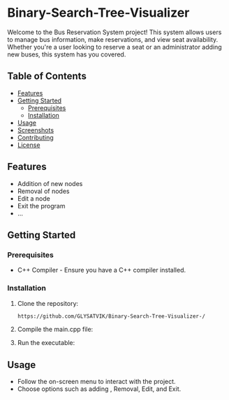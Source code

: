 # Binary-Search-Tree-Visualizer

Welcome to the Bus Reservation System project! This system allows users to manage bus information, make reservations, and view seat availability. Whether you're a user looking to reserve a seat or an administrator adding new buses, this system has you covered.

## Table of Contents

- [Features](#features)
- [Getting Started](#getting-started)
  - [Prerequisites](#prerequisites)
  - [Installation](#installation)
- [Usage](#usage)
- [Screenshots](#screenshots)
- [Contributing](#contributing)
- [License](#license)

## Features

- Addition of new nodes
- Removal of nodes
- Edit a node
- Exit the program
- ...

## Getting Started

### Prerequisites

- C++ Compiler - Ensure you have a C++ compiler installed.

### Installation

1. Clone the repository:

    ```bash
    https://github.com/GLYSATVIK/Binary-Search-Tree-Visualizer-/
    ```

2. Compile the main.cpp file:

   

3. Run the executable:

    
## Usage

- Follow the on-screen menu to interact with the project.
- Choose options such as adding , Removal, Edit, and Exit.



